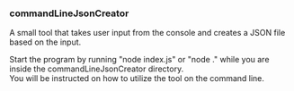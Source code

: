 ### commandLineJsonCreator

A small tool that takes user input from the console and creates a JSON file based on the input.

Start the program by running "node index.js" or "node ." while you are inside the commandLineJsonCreator directory.  
You will be instructed on how to utilize the tool on the command line.
